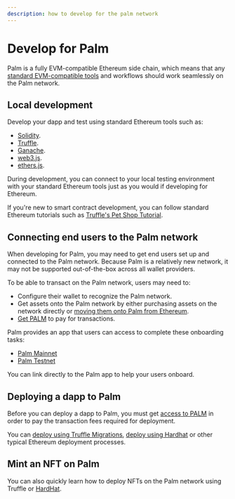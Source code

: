 ```yaml
---
description: how to develop for the palm network
---
```


# Develop for Palm

Palm is a fully EVM-compatible Ethereum side chain, which means that any [standard EVM-compatible tools](Use-Supported-Tools/Tools.md)
and workflows should work seamlessly on the Palm network.

## Local development

Develop your dapp and test using standard Ethereum tools such as:

- [Solidity](https://docs.soliditylang.org/en/latest).
- [Truffle](https://www.trufflesuite.com/truffle).
- [Ganache](https://www.trufflesuite.com/ganache).
- [web3.js](https://web3js.readthedocs.io/).
- [ethers.js](https://docs.ethers.io/v5/).

During development, you can connect to your local testing environment with your standard Ethereum tools just as you would if developing for Ethereum.

If you're new to smart contract development, you can follow standard Ethereum tutorials such as
[Truffle's Pet Shop Tutorial](https://www.trufflesuite.com/tutorial).

## Connecting end users to the Palm network

When developing for Palm, you may need to get end users set up and connected to the Palm network.
Because Palm is a relatively new network, it may not be supported out-of-the-box across all wallet providers.

To be able to transact on the Palm network, users may need to:

- Configure their wallet to recognize the Palm network.
- Get assets onto the Palm network by either purchasing assets on the network directly or
  [moving them onto Palm from Ethereum](../HowTo/Bridge.md).
- [Get PALM](../Get-Started/Tokens.md) to pay for transactions.

Palm provides an app that users can access to complete these onboarding tasks:

- [Palm Mainnet](https://app.palm.io/)
- [Palm Testnet](https://app.palm-uat.xyz/)

You can link directly to the Palm app to help your users onboard.

## Deploying a dapp to Palm

Before you can deploy a dapp to Palm, you must get [access to PALM](../Get-Started/Tokens.md) in order to pay the transaction fees required for deployment.

You can [deploy using Truffle Migrations](Deploy-using-Truffle.md), [deploy using Hardhat](Deploy-using-Hardhat.md)  or other typical Ethereum deployment processes.


## Mint an NFT on Palm

You can also quickly learn how to deploy NFTs on the Palm network using Truffle or [HardHat](HowTo/Mint-NFT-using-Hardhat.md).
